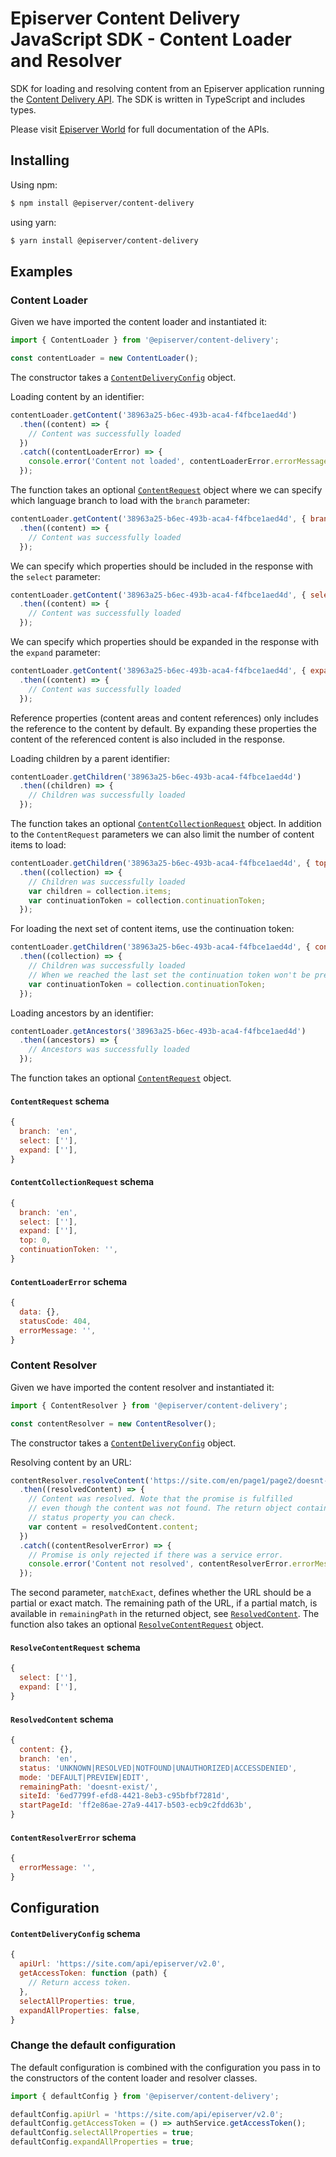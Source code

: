 # Episerver Content Delivery JavaScript SDK - Content Loader and Resolver

SDK for loading and resolving content from an Episerver application running the [Content Delivery API](https://world.episerver.com/documentation/developer-guides/content-delivery-api/). The SDK is written in TypeScript and includes types.

Please visit [Episerver World](https://world.episerver.com/) for full documentation of the APIs. 

## Installing

Using npm:

```bash
$ npm install @episerver/content-delivery
````

using yarn:

```bash
$ yarn install @episerver/content-delivery
````

## Examples

### Content Loader

Given we have imported the content loader and instantiated it:

```js
import { ContentLoader } from '@episerver/content-delivery';

const contentLoader = new ContentLoader();
```

The constructor takes a [`ContentDeliveryConfig`](#contentdeliveryconfig-schema) object.

Loading content by an identifier:

```js
contentLoader.getContent('38963a25-b6ec-493b-aca4-f4fbce1aed4d')
  .then((content) => {
    // Content was successfully loaded
  })
  .catch((contentLoaderError) => {
    console.error('Content not loaded', contentLoaderError.errorMessage);
  });
```

The function takes an optional [`ContentRequest`](#contentrequest-schema) object where we can specify which language branch to load with the `branch` parameter:

```js
contentLoader.getContent('38963a25-b6ec-493b-aca4-f4fbce1aed4d', { branch: 'en' })
  .then((content) => {
    // Content was successfully loaded
  });
```

We can specify which properties should be included in the response with the `select` parameter:

```js
contentLoader.getContent('38963a25-b6ec-493b-aca4-f4fbce1aed4d', { select: ['heading', 'body'] })
  .then((content) => {
    // Content was successfully loaded
  });
```

We can specify which properties should be expanded in the response with the `expand` parameter:

```js
contentLoader.getContent('38963a25-b6ec-493b-aca4-f4fbce1aed4d', { expand: ['teasers'] })
  .then((content) => {
    // Content was successfully loaded
  });
```

Reference properties (content areas and content references) only includes the reference to the content by default. By expanding these properties the content of the referenced content is also included in the response.

Loading children by a parent identifier:

```js
contentLoader.getChildren('38963a25-b6ec-493b-aca4-f4fbce1aed4d')
  .then((children) => {
    // Children was successfully loaded
  });
```

The function takes an optional [`ContentCollectionRequest`](#contentcollectionrequest-schema) object. In addition to the `ContentRequest` parameters we can also limit the number of content items to load:

```js
contentLoader.getChildren('38963a25-b6ec-493b-aca4-f4fbce1aed4d', { top: 10 })
  .then((collection) => {
    // Children was successfully loaded
    var children = collection.items;
    var continuationToken = collection.continuationToken;
  });
```

For loading the next set of content items, use the continuation token:

```js
contentLoader.getChildren('38963a25-b6ec-493b-aca4-f4fbce1aed4d', { continuationToken: continuationToken })
  .then((collection) => {
    // Children was successfully loaded
    // When we reached the last set the continuation token won't be present.
    var continuationToken = collection.continuationToken;
  });
```


Loading ancestors by an identifier:

```js
contentLoader.getAncestors('38963a25-b6ec-493b-aca4-f4fbce1aed4d')
  .then((ancestors) => {
    // Ancestors was successfully loaded
  });
```

The function takes an optional [`ContentRequest`](#contentrequest-schema) object.

#### `ContentRequest` schema

```js
{
  branch: 'en',
  select: [''],
  expand: [''],
}
```

#### `ContentCollectionRequest` schema

```js
{
  branch: 'en',
  select: [''],
  expand: [''],
  top: 0,
  continuationToken: '',
}
```

#### `ContentLoaderError` schema

```js
{
  data: {},
  statusCode: 404,
  errorMessage: '',
}
```

### Content Resolver

Given we have imported the content resolver and instantiated it:

```js
import { ContentResolver } from '@episerver/content-delivery';

const contentResolver = new ContentResolver();
```

The constructor takes a [`ContentDeliveryConfig`](#contentdeliveryconfig-schema) object.

Resolving content by an URL:

```js
contentResolver.resolveContent('https://site.com/en/page1/page2/doesnt-exist/', false)
  .then((resolvedContent) => {
    // Content was resolved. Note that the promise is fulfilled
    // even though the content was not found. The return object contains a
    // status property you can check.
    var content = resolvedContent.content;
  })
  .catch((contentResolverError) => {
    // Promise is only rejected if there was a service error.
    console.error('Content not resolved', contentResolverError.errorMessage);
  });
```

The second parameter, `matchExact`, defines whether the URL should be a partial or exact match. The remaining path of the URL, if a partial match, is available in `remainingPath` in the returned object, see [`ResolvedContent`](#resolvedcontent-schema). The function also takes an optional [`ResolveContentRequest`](#resolvecontentrequest-schema) object.

#### `ResolveContentRequest` schema

```js
{
  select: [''],
  expand: [''],
}
```

#### `ResolvedContent` schema

```js
{
  content: {},
  branch: 'en',
  status: 'UNKNOWN|RESOLVED|NOTFOUND|UNAUTHORIZED|ACCESSDENIED',
  mode: 'DEFAULT|PREVIEW|EDIT',
  remainingPath: 'doesnt-exist/',
  siteId: '6ed7799f-efd8-4421-8eb3-c95bfbf7281d',
  startPageId: 'ff2e86ae-27a9-4417-b503-ecb9c2fdd63b',
}
```

#### `ContentResolverError` schema

```js
{
  errorMessage: '',
}
```

## Configuration

#### `ContentDeliveryConfig` schema

```js
{
  apiUrl: 'https://site.com/api/episerver/v2.0',
  getAccessToken: function (path) { 
    // Return access token.
  },
  selectAllProperties: true,
  expandAllProperties: false,
}
```

### Change the default configuration

The default configuration is combined with the configuration you pass in to the constructors of the content loader and resolver classes.

```js
import { defaultConfig } from '@episerver/content-delivery';

defaultConfig.apiUrl = 'https://site.com/api/episerver/v2.0';
defaultConfig.getAccessToken = () => authService.getAccessToken();
defaultConfig.selectAllProperties = true;
defaultConfig.expandAllProperties = true;
```
